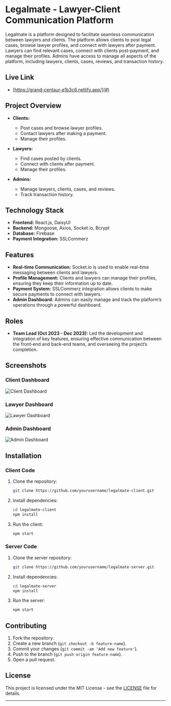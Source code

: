 # Legalmate - Lawyer-Client Communication Platform

Legalmate is a platform designed to facilitate seamless communication between lawyers and clients. The platform allows clients to post legal cases, browse lawyer profiles, and connect with lawyers after payment. Lawyers can find relevant cases, connect with clients post-payment, and manage their profiles. Admins have access to manage all aspects of the platform, including lawyers, clients, cases, reviews, and transaction history.

## Live Link
- [https://grand-centaur-e1b3c6.netlify.app/](#)

## Project Overview

- **Clients:** 
  - Post cases and browse lawyer profiles.
  - Contact lawyers after making a payment.
  - Manage their profiles.

- **Lawyers:** 
  - Find cases posted by clients.
  - Connect with clients after payment.
  - Manage their profiles.

- **Admins:**
  - Manage lawyers, clients, cases, and reviews.
  - Track transaction history.

## Technology Stack

- **Frontend:** React.js, DaisyUI
- **Backend:** Mongoose, Axios, Socket.io, Bcrypt
- **Database:** Firebase
- **Payment Integration:** SSLCommerz

## Features

- **Real-time Communication:** Socket.io is used to enable real-time messaging between clients and lawyers.
- **Profile Management:** Clients and lawyers can manage their profiles, ensuring they keep their information up to date.
- **Payment System:** SSLCommerz integration allows clients to make secure payments to connect with lawyers.
- **Admin Dashboard:** Admins can easily manage and track the platform’s operations through a powerful dashboard.

## Roles

- **Team Lead (Oct 2023 - Dec 2023):** Led the development and integration of key features, ensuring effective communication between the front-end and back-end teams, and overseeing the project’s completion.

## Screenshots

### Client Dashboard
![Client Dashboard](path_to_image)

### Lawyer Dashboard
![Lawyer Dashboard](path_to_image)

### Admin Dashboard
![Admin Dashboard](path_to_image)

## Installation

### Client Code

1. Clone the repository:
    ```bash
    git clone https://github.com/yourusername/legalmate-client.git
    ```
2. Install dependencies:
    ```bash
    cd legalmate-client
    npm install
    ```
3. Run the client:
    ```bash
    npm start
    ```

### Server Code

1. Clone the server repository:
    ```bash
    git clone https://github.com/yourusername/legalmate-server.git
    ```
2. Install dependencies:
    ```bash
    cd legalmate-server
    npm install
    ```
3. Run the server:
    ```bash
    npm start
    ```

## Contributing

1. Fork the repository.
2. Create a new branch (`git checkout -b feature-name`).
3. Commit your changes (`git commit -am 'Add new feature'`).
4. Push to the branch (`git push origin feature-name`).
5. Open a pull request.

## License

This project is licensed under the MIT License - see the [LICENSE](LICENSE) file for details.
****
